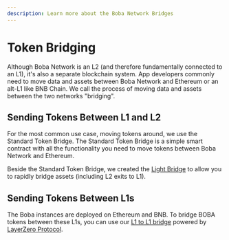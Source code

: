 ```yaml
---
description: Learn more about the Boba Network Bridges
---
```


# Token Bridging

Although Boba Network is an L2 (and therefore fundamentally connected to an L1), it's also a separate blockchain system. App developers commonly need to move data and assets between Boba Network and Ethereum or an alt-L1 like BNB Chain. We call the process of moving data and assets between the two networks "bridging".

## Sending Tokens Between L1 and L2

For the most common use case, moving tokens around, we use the Standard Token Bridge. The Standard Token Bridge is a simple smart contract with all the functionality you need to move tokens between Boba Network and Ethereum.

Beside the Standard Token Bridge, we created the [Light Bridge](contents/developer/boba-basics/bridge-basics/light-bridge.md) to allow you to rapidly bridge assets (including L2 exits to L1).

## Sending Tokens Between L1s

The Boba instances are deployed on Ethereum and BNB. To bridge BOBA tokens between these L1s, you can use our [L1 to L1 bridge](contents/developer/boba-basics/bridge-basics/boba-token-bridge.md) powered by [LayerZero Protocol](https://layerzero.network).
